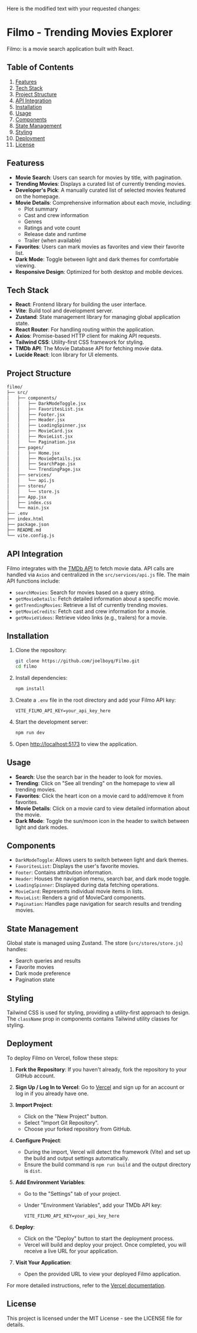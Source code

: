 Here is the modified text with your requested changes:

# Filmo - Trending Movies Explorer

Filmo: is a movie search application built with React.

## Table of Contents

1. [Features](#features)
2. [Tech Stack](#tech-stack)
3. [Project Structure](#project-structure)
4. [API Integration](#api-integration)
5. [Installation](#installation)
6. [Usage](#usage)
7. [Components](#components)
8. [State Management](#state-management)
9. [Styling](#styling)
10. [Deployment](#deployment)
11. [License](#license)

## Featuress

- **Movie Search**: Users can search for movies by title, with pagination.
- **Trending Movies**: Displays a curated list of currently trending movies.
- **Developer's Pick**: A manually curated list of selected movies featured on the homepage.
- **Movie Details**: Comprehensive information about each movie, including:
  - Plot summary
  - Cast and crew information
  - Genres
  - Ratings and vote count
  - Release date and runtime
  - Trailer (when available)
- **Favorites**: Users can mark movies as favorites and view their favorite list.
- **Dark Mode**: Toggle between light and dark themes for comfortable viewing.
- **Responsive Design**: Optimized for both desktop and mobile devices.

## Tech Stack

- **React**: Frontend library for building the user interface.
- **Vite**: Build tool and development server.
- **Zustand**: State management library for managing global application state.
- **React Router**: For handling routing within the application.
- **Axios**: Promise-based HTTP client for making API requests.
- **Tailwind CSS**: Utility-first CSS framework for styling.
- **TMDb API**: The Movie Database API for fetching movie data.
- **Lucide React**: Icon library for UI elements.

## Project Structure

```txt
filmo/
├── src/
│   ├── components/
│   │   ├── DarkModeToggle.jsx
│   │   ├── FavoritesList.jsx
│   │   ├── Footer.jsx
│   │   ├── Header.jsx
│   │   ├── LoadingSpinner.jsx
│   │   ├── MovieCard.jsx
│   │   ├── MovieList.jsx
│   │   └── Pagination.jsx
│   ├── pages/
│   │   ├── Home.jsx
│   │   ├── MovieDetails.jsx
│   │   ├── SearchPage.jsx
│   │   └── TrendingPage.jsx
│   ├── services/
│   │   └── api.js
│   ├── stores/
│   │   └── store.js
│   ├── App.jsx
│   ├── index.css
│   └── main.jsx
├── .env
├── index.html
├── package.json
├── README.md
└── vite.config.js
```

## API Integration

Filmo integrates with the [TMDb API](https://www.themoviedb.org/documentation/api) to fetch movie data. API calls are handled via `Axios` and centralized in the `src/services/api.js` file. The main API functions include:

- `searchMovies`: Search for movies based on a query string.
- `getMovieDetails`: Fetch detailed information about a specific movie.
- `getTrendingMovies`: Retrieve a list of currently trending movies.
- `getMovieCredits`: Fetch cast and crew information for a movie.
- `getMovieVideos`: Retrieve video links (e.g., trailers) for a movie.

## Installation

1. Clone the repository:

   ```bash
   git clone https://github.com/joelboyq/Filmo.git
   cd filmo
   ```

2. Install dependencies:

   ```bash
   npm install
   ```

3. Create a `.env` file in the root directory and add your Filmo API key:

   ```env
   VITE_FILMO_API_KEY=your_api_key_here
   ```

4. Start the development server:

   ```bash
   npm run dev
   ```

5. Open <http://localhost:5173> to view the application.

## Usage

- **Search**: Use the search bar in the header to look for movies.
- **Trending**: Click on "See all trending" on the homepage to view all trending movies.
- **Favorites**: Click the heart icon on a movie card to add/remove it from favorites.
- **Movie Details**: Click on a movie card to view detailed information about the movie.
- **Dark Mode**: Toggle the sun/moon icon in the header to switch between light and dark modes.

## Components

- `DarkModeToggle`: Allows users to switch between light and dark themes.
- `FavoritesList`: Displays the user's favorite movies.
- `Footer`: Contains attribution information.
- `Header`: Houses the navigation menu, search bar, and dark mode toggle.
- `LoadingSpinner`: Displayed during data fetching operations.
- `MovieCard`: Represents individual movie items in lists.
- `MovieList`: Renders a grid of MovieCard components.
- `Pagination`: Handles page navigation for search results and trending movies.

## State Management

Global state is managed using Zustand. The store (`src/stores/store.js`) handles:

- Search queries and results
- Favorite movies
- Dark mode preference
- Pagination state

## Styling

Tailwind CSS is used for styling, providing a utility-first approach to design. The `className` prop in components contains Tailwind utility classes for styling.

## Deployment

To deploy Filmo on Vercel, follow these steps:

1. **Fork the Repository**: If you haven't already, fork the repository to your GitHub account.

2. **Sign Up / Log In to Vercel**: Go to [Vercel](https://vercel.com/) and sign up for an account or log in if you already have one.

3. **Import Project**:
   - Click on the "New Project" button.
   - Select "Import Git Repository".
   - Choose your forked repository from GitHub.

4. **Configure Project**:
   - During the import, Vercel will detect the framework (Vite) and set up the build and output settings automatically.
   - Ensure the build command is `npm run build` and the output directory is `dist`.

5. **Add Environment Variables**:
   - Go to the "Settings" tab of your project.
   - Under "Environment Variables", add your TMDb API key:

     ```plaintext
     VITE_FILMO_API_KEY=your_api_key_here
     ```

6. **Deploy**:
   - Click on the "Deploy" button to start the deployment process.
   - Vercel will build and deploy your project. Once completed, you will receive a live URL for your application.

7. **Visit Your Application**:
   - Open the provided URL to view your deployed Filmo application.

For more detailed instructions, refer to the [Vercel documentation](https://vercel.com/docs).

## License

This project is licensed under the MIT License - see the LICENSE file for details.
